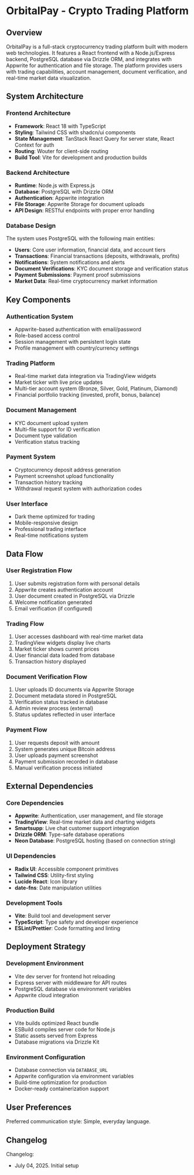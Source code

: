 # OrbitalPay - Crypto Trading Platform

## Overview

OrbitalPay is a full-stack cryptocurrency trading platform built with modern web technologies. It features a React frontend with a Node.js/Express backend, PostgreSQL database via Drizzle ORM, and integrates with Appwrite for authentication and file storage. The platform provides users with trading capabilities, account management, document verification, and real-time market data visualization.

## System Architecture

### Frontend Architecture
- **Framework**: React 18 with TypeScript
- **Styling**: Tailwind CSS with shadcn/ui components
- **State Management**: TanStack React Query for server state, React Context for auth
- **Routing**: Wouter for client-side routing
- **Build Tool**: Vite for development and production builds

### Backend Architecture
- **Runtime**: Node.js with Express.js
- **Database**: PostgreSQL with Drizzle ORM
- **Authentication**: Appwrite integration
- **File Storage**: Appwrite Storage for document uploads
- **API Design**: RESTful endpoints with proper error handling

### Database Design
The system uses PostgreSQL with the following main entities:
- **Users**: Core user information, financial data, and account tiers
- **Transactions**: Financial transactions (deposits, withdrawals, profits)
- **Notifications**: System notifications and alerts
- **Document Verifications**: KYC document storage and verification status
- **Payment Submissions**: Payment proof submissions
- **Market Data**: Real-time cryptocurrency market information

## Key Components

### Authentication System
- Appwrite-based authentication with email/password
- Role-based access control
- Session management with persistent login state
- Profile management with country/currency settings

### Trading Platform
- Real-time market data integration via TradingView widgets
- Market ticker with live price updates
- Multi-tier account system (Bronze, Silver, Gold, Platinum, Diamond)
- Financial portfolio tracking (invested, profit, bonus, balance)

### Document Management
- KYC document upload system
- Multi-file support for ID verification
- Document type validation
- Verification status tracking

### Payment System
- Cryptocurrency deposit address generation
- Payment screenshot upload functionality
- Transaction history tracking
- Withdrawal request system with authorization codes

### User Interface
- Dark theme optimized for trading
- Mobile-responsive design
- Professional trading interface
- Real-time notifications system

## Data Flow

### User Registration Flow
1. User submits registration form with personal details
2. Appwrite creates authentication account
3. User document created in PostgreSQL via Drizzle
4. Welcome notification generated
5. Email verification (if configured)

### Trading Flow
1. User accesses dashboard with real-time market data
2. TradingView widgets display live charts
3. Market ticker shows current prices
4. User financial data loaded from database
5. Transaction history displayed

### Document Verification Flow
1. User uploads ID documents via Appwrite Storage
2. Document metadata stored in PostgreSQL
3. Verification status tracked in database
4. Admin review process (external)
5. Status updates reflected in user interface

### Payment Flow
1. User requests deposit with amount
2. System generates unique Bitcoin address
3. User uploads payment screenshot
4. Payment submission recorded in database
5. Manual verification process initiated

## External Dependencies

### Core Dependencies
- **Appwrite**: Authentication, user management, and file storage
- **TradingView**: Real-time market data and charting widgets
- **Smartsupp**: Live chat customer support integration
- **Drizzle ORM**: Type-safe database operations
- **Neon Database**: PostgreSQL hosting (based on connection string)

### UI Dependencies
- **Radix UI**: Accessible component primitives
- **Tailwind CSS**: Utility-first styling
- **Lucide React**: Icon library
- **date-fns**: Date manipulation utilities

### Development Tools
- **Vite**: Build tool and development server
- **TypeScript**: Type safety and developer experience
- **ESLint/Prettier**: Code formatting and linting

## Deployment Strategy

### Development Environment
- Vite dev server for frontend hot reloading
- Express server with middleware for API routes
- PostgreSQL database via environment variables
- Appwrite cloud integration

### Production Build
- Vite builds optimized React bundle
- ESBuild compiles server code for Node.js
- Static assets served from Express
- Database migrations via Drizzle Kit

### Environment Configuration
- Database connection via `DATABASE_URL`
- Appwrite configuration via environment variables
- Build-time optimization for production
- Docker-ready containerization support

## User Preferences

Preferred communication style: Simple, everyday language.

## Changelog

Changelog:
- July 04, 2025. Initial setup